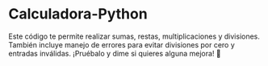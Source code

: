 # Calculadora-Python
Este código te permite realizar sumas, restas, multiplicaciones y divisiones. También incluye manejo de errores para evitar divisiones por cero y entradas inválidas. ¡Pruébalo y dime si quieres alguna mejora! 🚀
